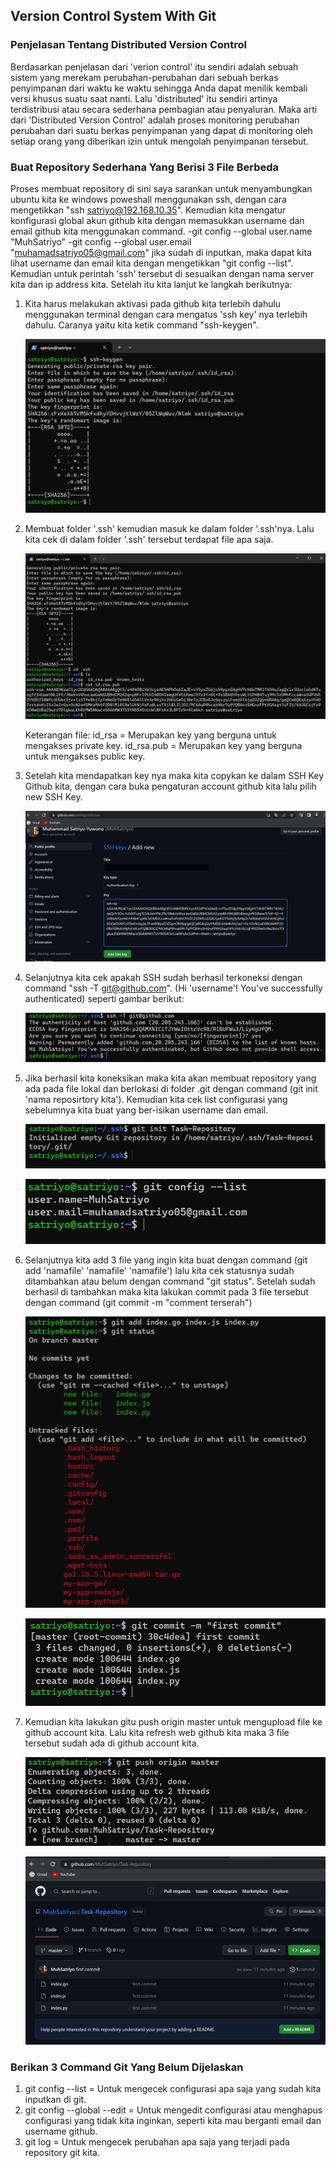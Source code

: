 ## Version Control System With Git

### Penjelasan Tentang Distributed Version Control
Berdasarkan penjelasan dari 'verion control' itu sendiri adalah sebuah sistem yang merekam perubahan-perubahan dari sebuah berkas penyimpanan dari waktu ke waktu sehingga Anda dapat menilik kembali versi khusus suatu saat nanti. Lalu 'distributed' itu sendiri artinya terdistribusi atau secara sederhana pembagian atau penyaluran.
Maka arti dari 'Distributed Version Control' adalah proses monitoring perubahan perubahan dari suatu berkas penyimpanan yang dapat di monitoring oleh setiap orang yang diberikan izin untuk mengolah penyimpanan tersebut.

### Buat Repository Sederhana Yang Berisi 3 File Berbeda
Proses membuat repository di sini saya sarankan untuk menyambungkan ubuntu kita ke windows poweshall menggunakan ssh, dengan cara mengetikkan "ssh satriyo@192.168.10.35". Kemudian kita mengatur konfigurasi global akun github kita dengan memasukkan username dan email github kita menggunakan command.
-git config --global user.name "MuhSatriyo"
-git config --global user.email "muhamadsatriyo05@gmail.com"
jika sudah di inputkan, maka dapat kita lihat username dan email kita dengan mengetikkan "git config --list".
Kemudian untuk perintah 'ssh' tersebut di sesuaikan dengan nama server kita dan ip address kita. Setelah itu kita lanjut ke langkah berikutnya:

1. Kita harus melakukan aktivasi pada github kita terlebih dahulu menggunakan terminal dengan cara mengatus 'ssh key' nya terlebih dahulu. Caranya yaitu kita ketik command "ssh-keygen".

   ![alt text](https://github.com/MuhSatriyo/devops17-dumbways--Muhammad-Satriyo-Yuwono-/blob/main/Second%20Week/Image/A2.png?raw=true)

2. Membuat folder '.ssh' kemudian masuk ke dalam folder '.ssh'nya. Lalu kita cek di dalam folder '.ssh' tersebut terdapat file apa saja.

   ![alt text](https://github.com/MuhSatriyo/devops17-dumbways--Muhammad-Satriyo-Yuwono-/blob/main/Second%20Week/Image/A3.png?raw=true)

   Keterangan file:
   id_rsa = Merupakan key yang berguna untuk mengakses private key.
   id_rsa.pub = Merupakan key yang berguna untuk mengakses public key.

3. Setelah kita mendapatkan key nya maka kita copykan ke dalam SSH Key Github kita, dengan cara buka pengaturan account github kita lalu pilih new SSH Key.

   ![alt text](https://github.com/MuhSatriyo/devops17-dumbways--Muhammad-Satriyo-Yuwono-/blob/main/Second%20Week/Image/A4.png?raw=true)

4. Selanjutnya kita cek apakah SSH sudah berhasil terkoneksi dengan command "ssh -T git@github.com". (Hi 'username'! You've successfully authenticated) seperti gambar berikut:

   ![alt text](https://github.com/MuhSatriyo/devops17-dumbways--Muhammad-Satriyo-Yuwono-/blob/main/Second%20Week/Image/A5.png?raw=true)

5. Jika berhasil kita koneksikan maka kita akan membuat repository yang ada pada file lokal dan berlokasi di folder .git dengan command (git init 'nama reposirtory kita'). Kemudian kita cek list configurasi yang sebelumnya kita buat yang ber-isikan username dan email.

   ![alt text](https://github.com/MuhSatriyo/devops17-dumbways--Muhammad-Satriyo-Yuwono-/blob/main/Second%20Week/Image/A6.png?raw=true)

   ![alt text](https://github.com/MuhSatriyo/devops17-dumbways--Muhammad-Satriyo-Yuwono-/blob/main/Second%20Week/Image/A7.png?raw=true)

6. Selanjutnya kita add 3 file yang ingin kita buat dengan command (git add 'namafile' 'namafile' 'namafile') lalu kita cek statusnya sudah ditambahkan atau belum dengan command "git status". Setelah sudah berhasil di tambahkan maka kita lakukan commit pada 3 file tersebut dengan command (git commit -m "comment terserah")

   ![alt text](https://github.com/MuhSatriyo/devops17-dumbways--Muhammad-Satriyo-Yuwono-/blob/main/Second%20Week/Image/A9.png?raw=true)

   ![alt text](https://github.com/MuhSatriyo/devops17-dumbways--Muhammad-Satriyo-Yuwono-/blob/main/Second%20Week/Image/A10.png?raw=true)

7. Kemudian kita lakukan gitu push origin master untuk mengupload file ke github account kita. Lalu kita refresh web github kita maka 3 file tersebut sudah ada di github account kita.

   ![alt text](https://github.com/MuhSatriyo/devops17-dumbways--Muhammad-Satriyo-Yuwono-/blob/main/Second%20Week/Image/A11.png?raw=true)

   ![alt text](https://github.com/MuhSatriyo/devops17-dumbways--Muhammad-Satriyo-Yuwono-/blob/main/Second%20Week/Image/A12.png?raw=true)
   

### Berikan 3 Command Git Yang Belum Dijelaskan
1. git config --list = Untuk mengecek configurasi apa saja yang sudah kita inputkan di git.
2. git config --global --edit = Untuk mengedit configurasi atau menghapus configurasi yang tidak kita inginkan, seperti kita mau berganti email dan username github.
3. git log = Untuk mengecek perubahan apa saja yang terjadi pada repository git kita.
